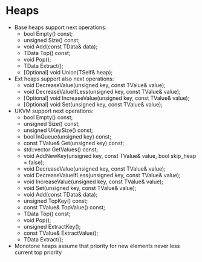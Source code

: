 # Heaps
* Base heaps support next operations:
    * bool Empty() const;
    * unsigned Size() const;
    * void Add(const TData& data);
    * TData Top() const;
    * void Pop();
    * TData Extract();
    * [Optional] void Union(TSelf& heap);
* Ext heaps support also next operations:
    * void DecreaseValue(unsigned key, const TValue& value);
    * void DecreaseValueIfLess(unsigned key, const TValue& value);
    * [Optional] void IncreaseValue(unsigned key, const TValue& value);
    * [Optional] void Set(unsigned key, const TValue& value);
* UKVM support next operations:
    * bool Empty() const;
    * unsigned Size() const;
    * unsigned UKeySize() const;
    * bool InQueue(unsigned key) const;
    * const TValue& Get(unsigned key) const;
    * std::vector<TValue> GetValues() const;
    * void AddNewKey(unsigned key, const TValue& value, bool skip_heap = false);
    * void DecreaseValue(unsigned key, const TValue& value);
    * void DecreaseValueIfLess(unsigned key, const TValue& value);
    * void IncreaseValue(unsigned key, const TValue& value);
    * void Set(unsigned key, const TValue& value);
    * void Add(const TData& data);
    * unsigned TopKey() const;
    * const TValue& TopValue() const;
    * TData Top() const;
    * void Pop();
    * unsigned ExtractKey();
    * const TValue& ExtractValue();
    * TData Extract();
* Monotone heaps assume that priority for new elements never less current top priority
